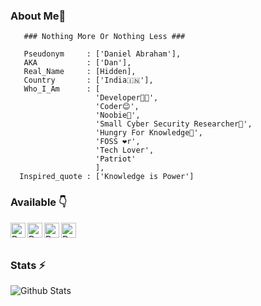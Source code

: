 ### About Me🙂
```
   ### Nothing More Or Nothing Less ###

   Pseudonym     : ['Daniel Abraham'],
   AKA           : ['Dan'],
   Real_Name     : [Hidden],          
   Country       : ['India🇮🇳'],
   Who_I_Am      : [
                   'Developer👨‍💻',
                   'Coder😊',
                   'Noobie🤗',
                   'Small Cyber Security Researcher🤭',
                   'Hungry For Knowledge🤤',
                   'FOSS ❤r',
                   'Tech Lover',
                   'Patriot'
                   ],
  Inspired_quote : ['Knowledge is Power']
```
### Available 👇
<p>
  <a href="https://mobile.twitter.com/Daniel7abraham">
    <img align="left" alt="Dan's Twitter" width="24px" src="https://cdn.jsdelivr.net/npm/simple-icons@3.2.0/icons/twitter.svg" />
  </a>
  <a href="https://www.youtube.com/channel/UCxMfvQKldiIYk2GIXa7pLsw">
    <img align="left" alt="Dan's YouTube" width="24px" src="https://cdn.jsdelivr.net/npm/simple-icons@3.2.0/icons/youtube.svg" />
  </a>
  <a href="https:danielabraham7.github.io">
    <img align="left" alt="Dan's Portfolio" width="24px" src="https://cdn.jsdelivr.net/npm/simple-icons@3.2.0/icons/vercel.svg" />
  </a>
  <a href="https://telegram.dog/Daniel_Abraham">
    <img align="left" alt="Dan's Telegram" width="24px" src="https://cdn.jsdelivr.net/npm/simple-icons@3.2.0/icons/telegram.svg" />
  </a>
  
</p>
</br>
</br>

### Stats ⚡️

![Github Stats](https://readmestats.vercel.app/api?username=danielabraham7&show_icons=true&title_color=333&icon_color=d43111&count_private=true&include_all_commits=true)
